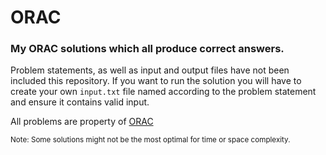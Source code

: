 # ORAC
### My ORAC solutions which all produce correct answers.  
Problem statements, as well as input and output files have not been included this repository. If you want to run the solution you will have to create your own `input.txt` file named according to the problem statement and ensure it contains valid input.  

All problems are property of [ORAC](https://orac2.info/hub/)  

<sub>
Note: Some solutions might not be the most optimal for time or space complexity.
</sub>
